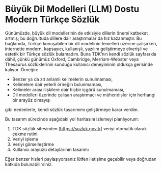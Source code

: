 # Büyük Dil Modelleri (LLM) Dostu Modern Türkçe Sözlük

Günümüzde, büyük dil modellerinin de etkisiyle dillerin önemi katbekat artmış; bu doğrultuda dillere dair araştırmalar da hız kazanmıştır. Bu bağlamda, Türkçe konuşabilen bir dil modelinin temelleri üzerine çalışırken, internette modern, kapsayıcı, kullanışlı, yazılım geliştirmeye elverişli ve estetik bir Türkçe sözlük bulamadım. Buna TDK’nın kendi sözlük sayfası da dâhil, çünkü günümüz Oxford, Cambridge, Merriam-Webster veya Thesaurus sözlüklerinin sunduğu kullanıcı deneyiminin oldukça gerisinde kalıyor. Örneğin:

- Benzer ya da zıt anlamlı kelimelerin sunulmaması,
- Kelimelere dair yeterli örneğin bulunmaması,
- Kelimeler arası ilişkilere dair hiçbir içgörü sunulmaması,
- Dil modelleri üzerinde çalışan araştırmacı ve mühendisler için herhangi bir arayüz olmayışı

gibi nedenlerle, kendi sözlük tasarımımı geliştirmeye karar verdim.

Bu tasarım sürecinde aşağıdaki yol haritasını izlemeyi planlıyorum:

1. TDK sözlük sitesinden (https://sozluk.gov.tr) veriyi otomatik olarak çekme rutini
2. Veriyi işleme
3. Veriyi görselleştirme
4. Kullanıcı arayüzü detaylarının tasarımı

Eğer benzer hisleri paylaşıyorsanız lütfen iletişime geçebilir veya doğrudan katkıda bulunabilirsiniz.
